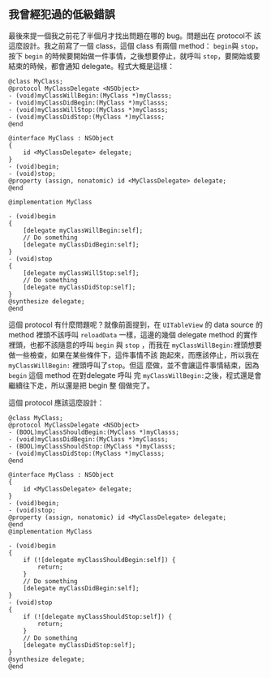 我曾經犯過的低級錯誤
--------------------

最後來提一個我之前花了半個月才找出問題在哪的 bug。問題出在 protocol不
該這麼設計。我之前寫了一個 class，這個 class 有兩個 method： `begin`與
`stop`，按下 `begin` 的時候要開始做一件事情，之後想要停止，就呼叫
`stop`，要開始或要結束的時候，都會通知 delegate。程式大概是這樣：

``` objc
@class MyClass;
@protocol MyClassDelegate <NSObject>
- (void)myClassWillBegin:(MyClass *)myClasss;
- (void)myClassDidBegin:(MyClass *)myClasss;
- (void)myClassWillStop:(MyClass *)myClasss;
- (void)myClassDidStop:(MyClass *)myClasss;
@end

@interface MyClass : NSObject
{
    id <MyClassDelegate> delegate;
}
- (void)begin;
- (void)stop;
@property (assign, nonatomic) id <MyClassDelegate> delegate;
@end

@implementation MyClass

- (void)begin
{
    [delegate myClassWillBegin:self];
    // Do something
    [delegate myClassDidBegin:self];
}
- (void)stop
{
    [delegate myClassWillStop:self];
    // Do something
    [delegate myClassDidStop:self];
}
@synthesize delegate;
@end
```

這個 protocol 有什麼問題呢？就像前面提到，在 `UITableView` 的 data
source 的 method 裡頭不該呼叫 `reloadData` 一樣，這邊的幾個 delegate
method 的實作裡頭，也都不該隨意的呼叫 `begin` 與 `stop` ，而我在
`myClassWillBegin:`裡頭想要做一些檢查，如果在某些條件下，這件事情不該
跑起來，而應該停止，所以我在`myClassWillBegin:` 裡頭呼叫了`stop`。但這
麼做，並不會讓這件事情結束，因為 `begin` 這個 method 在對delegate 呼叫
完 `myClassWillBegin:`之後，程式還是會繼續往下走，所以還是把 begin 整
個做完了。

這個 protocol 應該這麼設計：

``` objc
@class MyClass;
@protocol MyClassDelegate <NSObject>
- (BOOL)myClassShouldBegin:(MyClass *)myClasss;
- (void)myClassDidBegin:(MyClass *)myClasss;
- (BOOL)myClassShouldStop:(MyClass *)myClasss;
- (void)myClassDidStop:(MyClass *)myClasss;
@end

@interface MyClass : NSObject
{
    id <MyClassDelegate> delegate;
}
- (void)begin;
- (void)stop;
@property (assign, nonatomic) id <MyClassDelegate> delegate;
@end
@implementation MyClass

- (void)begin
{
    if (![delegate myClassShouldBegin:self]) {
        return;
    }
    // Do something
    [delegate myClassDidBegin:self];
}
- (void)stop
{
    if (![delegate myClassShouldStop:self]) {
        return;
    }
    // Do something
    [delegate myClassDidStop:self];
}
@synthesize delegate;
@end
```
